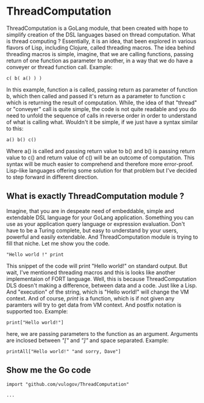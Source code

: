 # ThreadComputation

ThreadComputation is a GoLang module, that been created with hope to simplify creation of the DSL languages based on thread computation. What is thread computing ? Essentially, it is an idea, that been explored in various flavors of Lisp, including Clojure, called threading macros. The idea behind threading macros is simple, imagine, that we are calling functions, passing return of one function as parameter to another, in a way that we do have a conveyer or thread function call. Example:

```
c( b( a() ) )
```
In this example, function a is called, passing return as parameter of function b, which then called and passed it's return as a parameter to function c which is returning the result of computation. While, the idea of that "thread" or "conveyer" call is quite simple, the code is not quite readable and you do need to unfold the sequence of calls in reverse order in order to understand of what is calling what. Wouldn't it be simple, if we just have a syntax similar to this:

```
a() b() c()
```

Where a() is called and passing return value to b() and b() is passing return value to c() and return value of c() will be an outcome of computation. This syntax will be much easier to comprehend and therefore more error-proof. Lisp-like languages offering some solution for that problem but I've decided to step forward in different direction.

## What is exactly ThreadComputation module ?

Imagine, that you are in despeate need of embeddable, simple and extendable DSL language for your GoLang application. Something you can use as your application query language or expression evaluation. Don't have to be a Turing complete, but easy to understand by your users, powerful and easily extendable. And ThreadComputation module is trying to fill that niche. Let me show you the code.

```
"Hello world !" print
```

This snippet of the code will print "Hello world!" on standard output. But wait, I've mentioned threading macros and this is looks like another implementaion of FORT language. Well, this is because ThreadComputation DLS doesn't making a difference, between data and a code. Just like a Lisp. And "execution" of the string, which is "Hello world!" will change the VM context. And of course, _print_ is a function, which is if not given any paramters will try to get data from VM context. And postfix notation is supported too. Example:

```
print["Hello world!"]
```

here, we are passing parameters to the function as an argument. Arguments are inclosed between _"["_ and _"]"_ and space separated. Example:

```
printAll["Hello world!" "and sorry, Dave"]
```

## Show me the Go code

```(language=Go)
import "github.com/vulogov/ThreadComputation"

...


```
